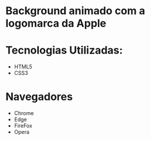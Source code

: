 # Background animado com a logomarca da Apple

# Tecnologias Utilizadas:

- HTML5
- CSS3


# Navegadores

- Chrome
- Edge
- FireFox
- Opera

